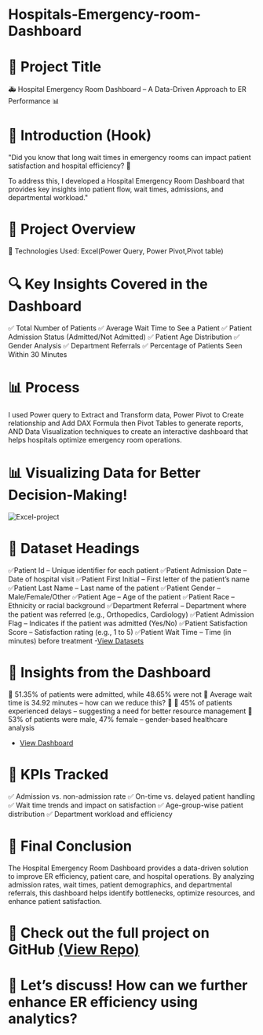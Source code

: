 # Hospitals-Emergency-room-Dashboard
# 📌 Project Title

🚑 Hospital Emergency Room Dashboard – A Data-Driven Approach to ER Performance 📊

# 📌 Introduction (Hook)
"Did you know that long wait times in emergency rooms can impact patient satisfaction and hospital efficiency? 🚨

To address this, I developed a Hospital Emergency Room Dashboard that provides key insights into patient flow, wait times, admissions, and departmental workload."

# 📌 Project Overview
🔹 Technologies Used: Excel(Power Query, Power Pivot,Pivot table)

# 🔍 Key Insights Covered in the Dashboard
✅ Total Number of Patients
✅ Average Wait Time to See a Patient
✅ Patient Admission Status (Admitted/Not Admitted)
✅ Patient Age Distribution
✅ Gender Analysis
✅ Department Referrals
✅ Percentage of Patients Seen Within 30 Minutes
# 📊 Process
I used Power query to Extract and Transform data, Power Pivot to Create relationship and Add DAX Formula then Pivot Tables to generate reports, AND Data Visualization techniques to create an interactive dashboard that helps hospitals optimize emergency room operations.

# 📊 Visualizing Data for Better Decision-Making!

![Excel-project](https://github.com/user-attachments/assets/7a60cb78-670d-4f5f-95e4-3918a769b415)

# 📌 Dataset Headings

✅Patient Id – Unique identifier for each patient
✅Patient Admission Date – Date of hospital visit
✅Patient First Initial – First letter of the patient’s name
✅Patient Last Name – Last name of the patient
✅Patient Gender – Male/Female/Other
✅Patient Age – Age of the patient
✅Patient Race – Ethnicity or racial background
✅Department Referral – Department where the patient was referred (e.g., Orthopedics, Cardiology)
✅Patient Admission Flag – Indicates if the patient was admitted (Yes/No)
✅Patient Satisfaction Score – Satisfaction rating (e.g., 1 to 5)
✅Patient Wait Time – Time (in minutes) before treatment
-<a href="https://github.com/SanjidaAfrin25/Hospitals-Emergency-room-Dashboard/blob/main/Datasets.csv">View Datasets</a>

# 📌 Insights from the Dashboard

📌 51.35% of patients were admitted, while 48.65% were not
📌 Average wait time is 34.92 minutes – how can we reduce this? 🤔
📌 45% of patients experienced delays – suggesting a need for better resource management
📌 53% of patients were male, 47% female – gender-based healthcare analysis
- <a href="https://github.com/SanjidaAfrin25/Hospitals-Emergency-room-Dashboard/blob/main/Excel-project.png"> View Dashboard</a>

# 📌 KPIs Tracked
✅ Admission vs. non-admission rate
✅ On-time vs. delayed patient handling
✅ Wait time trends and impact on satisfaction
✅ Age-group-wise patient distribution
✅ Department workload and efficiency
# 📌 Final Conclusion
The Hospital Emergency Room Dashboard provides a data-driven solution to improve ER efficiency, patient care, and hospital operations. By analyzing admission rates, wait times, patient demographics, and departmental referrals, this dashboard helps identify bottlenecks, optimize resources, and enhance patient satisfaction.
# 🔗 Check out the full project on GitHub <a href="https://github.com/SanjidaAfrin25/Hospitals-Emergency-room-Dashboard/tree/main">(View Repo)</a>
# 💬 Let’s discuss! How can we further enhance ER efficiency using analytics?
